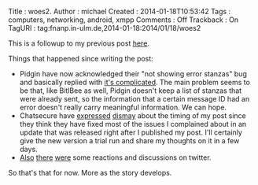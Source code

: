 Title     : woes2.
Author    : michael
Created   : 2014-01-18T10:53:42
Tags      : computers, networking, android, xmpp
Comments  : Off
Trackback : On
TagURI    : tag:fnanp.in-ulm.de,2014-01-18:2014/01/18/woes2

This is a followup to my previous post [here][woes1].

Things that happened since writing the post:

* Pidgin have now acknowledged their "not showing error stanzas" bug and
  basically replied with [it's complicated][pidginbug]. The main problem
  seems to be that, like BitlBee as well, Pidgin doesn't keep a list of
  stanzas that were already sent, so the information that a certain
  message ID had an error doesn't really carry meaningful information. We
  can hope.
* Chatsecure have [expressed][] [dismay][] about the timing of my post
  since they think they have fixed most of the issues I complained about
  in an update that was released right after I published my post. I'll
  certainly give the new version a trial run and share my thoughts on it
  in a few days.
* [Also][] [there][] [were][] some reactions and discussions on twitter.

So that's that for now. More as the story develops.




[woes1]: http://fnanp.in-ulm.de/blog/2014/01/16/01-woes.html
[pidginbug]: https://developer.pidgin.im/ticket/15864#comment:1
[expressed]: https://lists.mayfirst.org/pipermail/guardian-dev/2014-January/003065.html
[dismay]: https://twitter.com/n8fr8/status/424198994638942208
[Also]: https://twitter.com/jabbercccde/status/423852561251446786
[there]: https://twitter.com/4b73cb/status/423855231198576640
[were]: https://twitter.com/Natanji/status/424107842980020224

